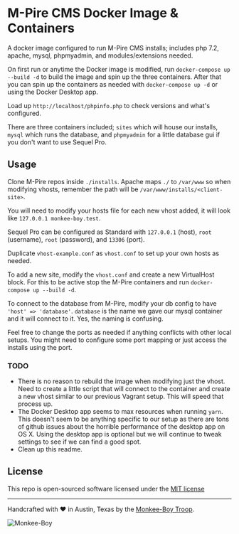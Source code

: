 # M-Pire CMS Docker Image & Containers

A docker image configured to run M-Pire CMS installs; includes php 7.2, apache, mysql, phpmyadmin, and modules/extensions needed.

On first run or anytime the Docker image is modified, run `docker-compose up --build -d` to build the image and spin up the three containers. After that you can spin up the containers as needed with `docker-compose up -d` or using the Docker Desktop app.

Load up `http://localhost/phpinfo.php` to check versions and what's configured.

There are three containers included; `sites` which will house our installs, `mysql` which runs the database, and `phpmyadmin` for a little database gui if you don't want to use Sequel Pro.

## Usage

Clone M-Pire repos inside `./installs`. Apache maps `./` to `/var/www` so when modifying vhosts, remember the path will be `/var/www/installs/<client-site>`.

You will need to modify your hosts file for each new vhost added, it will look like `127.0.0.1 monkee-boy.test`.

Sequel Pro can be configured as Standard with `127.0.0.1` (host), `root` (username), `root` (password), and `13306` (port).

Duplicate `vhost-example.conf` as `vhost.conf` to set up your own hosts as needed.

To add a new site, modify the `vhost.conf` and create a new VirtualHost block. For this to be active stop the M-Pire containers and run `docker-compose up --build -d`.

To connect to the database from M-Pire, modify your db config to have `'host' => 'database'`. `database` is the name we gave our mysql container and it will connect to it. Yes, the naming is confusing.

Feel free to change the ports as needed if anything conflicts with other local setups. You might need to configure some port mapping or just access the installs using the port.

### TODO

* There is no reason to rebuild the image when modifying just the vhost. Need to create a little script that will connect to the container and create a new vhost similar to our previous Vagrant setup. This will speed that process up.
* The Docker Desktop app seems to max resources when running `yarn`. This doesn't seem to be anything specific to our setup as there are tons of github issues about the horrible performance of the desktop app on OS X. Using the desktop app is optional but we will continue to tweak settings to see if we can find a good spot.
* Clean up this readme.


## License

This repo is open-sourced software licensed under the [MIT license](http://opensource.org/licenses/MIT)

<hr>

Handcrafted with ♥ in Austin, Texas by the [Monkee-Boy Troop](https://www.monkee-boy.com/who/the-troop/).

![Monkee-Boy](http://assets.monkee-boy.com/mboy-logo-tagline.jpg)
